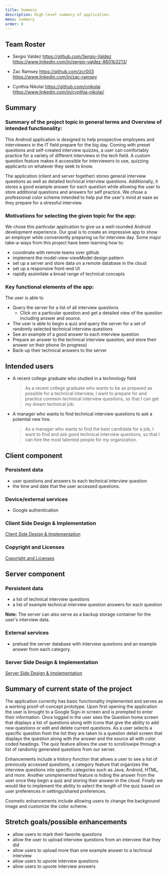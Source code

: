 ```yaml
---
title: Summary
description: High-level summary of application.
menu: Summary
order: 0
---
```


## Team Roster

* Sergio Valdez
<https://github.com/Sergio-Valdez>
<https://www.linkedin.com/in/sergio-valdez-8601b3213/>

* Zac Ramsey
  <https://github.com/zcr003>
  <https://www.linkedin.com/in/zac-ramsey>  

* Cynthia Nikolai
  <https://github.com/cnikolai>
  <https://www.linkedin.com/in/cynthia-nikolai/>

## Summary

### Summary of the project topic in general terms and Overview of intended functionality:
This Android application is designed to help prospective employees and interviewers in the IT field prepare for the big day. Coming with preset questions and self-created interview quizzes, a user can comfortably practice for a variety of different interviews in the tech field. A custom question feature makes it accessible for interviewers to use, quizzing applicants on whatever they seek to know. 

The application (client and server together) stores general interview questions as well as detailed technical interview questions. Additionally, it stores a good example answer for each question while allowing the user to store additional questions and answers for self practice. We chose a professional color scheme intended to help put the user's mind at ease as they prepare for a stressful interview.

### Motivations for selecting the given topic for the app:
We chose this particular application to give us a well-rounded Android development experience. Our goal is to create an impressive app to show an employer while conveniently preparing us for interview day. Some major take-a-ways from this project have been learning how to: 
* coordinate with remote teams over github 
* implement the model-view-viewModel design pattern
* set up a server and store data on a remote database in the cloud 
* set up a responsive front-end UI
* rapidly assimilate a broad range of technical concepts


### Key functional elements of the app:
 The user is able to 
* Query the server for a list of all interview questions
  * Click on a particular question and get a detailed view of the question including answer and source.
* The user is able to begin a quiz and query the server for a set of randomly selected technical interview questions
* See an example of a good answer to each interview question
* Prepare an answer to the technical interview question, and store their answer on their phone (In progress)
* Back-up their technical answers to the server

## Intended users

* A recent college graduate who studied in a technology field

    > As a recent college graduate who wants to be as prepared as possible for a technical interview, I want to prepare for and practice common technical interview questions, so that I can get my dream technical job.

* A manager who wants to find technical interview questions to ask a potential new hire.

    > As a manager who wants to find the best candidate for a job, I want to find and ask good technical interview questions, so that I can hire the most talented people for my organization.

## Client component


### Persistent data

* user questions and answers to each technical interview question
* the time and date that the user accessed questions.   

### Device/external services

* Google authentication

### Client Side Design & Implementation

[Client Side Design & Implementation](client-implementation.md)

### Copyright and Licenses

[Copyright and Licenses](notice.md)


## Server component


### Persistent data

* a list of technical interview questions
* a list of example technical interview question answers for each question

**Note:**
The server can also serve as a backup storage container for the user's interview data. 

### External services
 
* preload the server database with interview questions and an example answer from each category.

### Server Side Design & Implementation

[Server Side Design & Implementation](server-implementation.md)


## Summary of current state of the project

The application currently has basic functionality implemented and serves as a working proof-of-concept prototype. Upon first opening the application the user is brought to a Google Sign-in screen and is prompted to enter their information. Once logged in the user sees the Question home screen that displays a list of questions along with icons that give the ability to add new questions or edit and delete current questions. As a user selects a specific question from the list they are taken to a question detail screen that displays the question along with the answer and the source all with color coded headings. The quiz feature allows the user to scroll/swipe through a list of randomly generated questions from our server. 

Enhancements include a history function that allows a user to see a list of previously accessed questions, a category feature that organizes the interview questions into specific categories such as Java, Android, HTML, and more. Another unimplemented feature is hiding the answer from the user once they begin a quiz and storing their answer in the cloud. Finally we would like to implement the ability to select the length of the quiz based on user preferences in settings/shared preferences.

Cosmetic enhancements include allowing users to change the background image and customize the color scheme.


## Stretch goals/possible enhancements 

* allow users to mark their favorite questions
* allow the user to upload interview questions from an interview that they did
* allow users to upload more than one example answer to a technical interview
* allow users to upvote interview questions 
* allow users to upvote interview answers

